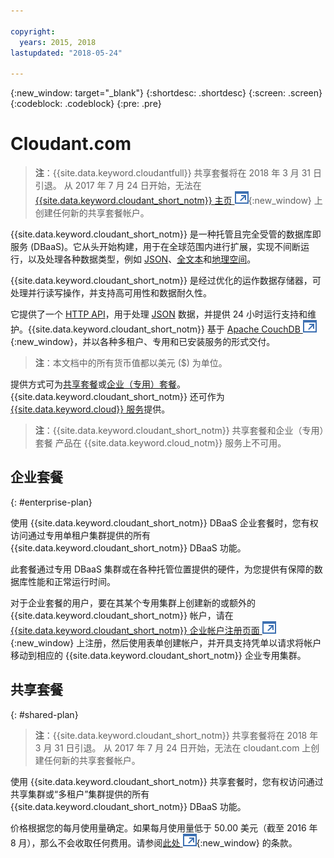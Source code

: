 ```yaml
---

copyright:
  years: 2015, 2018
lastupdated: "2018-05-24"

---
```


{:new_window: target="_blank"}
{:shortdesc: .shortdesc}
{:screen: .screen}
{:codeblock: .codeblock}
{:pre: .pre}

<!-- Acrolinx: 2017-03-16 -->

# Cloudant.com

> **注**：{{site.data.keyword.cloudantfull}} 共享套餐将在 2018 年 3 月 31 日引退。 
从 2017 年 7 月 24 日开始，无法在 [{{site.data.keyword.cloudant_short_notm}} 主页 ![外部链接图标](../images/launch-glyph.svg "外部链接图标")](https://cloudant.com/){:new_window} 上创建任何新的共享套餐帐户。 

{{site.data.keyword.cloudant_short_notm}} 是一种托管且完全受管的数据库即服务 (DBaaS)。它从头开始构建，用于在全球范围内进行扩展，实现不间断运行，以及处理各种数据类型，例如 [JSON](../basics/index.html#json)、[全文本](../api/cloudant_query.html#creating-an-index)和[地理空间](../api/cloudant-geo.html)。

{{site.data.keyword.cloudant_short_notm}} 是经过优化的运作数据存储器，可处理并行读写操作，并支持高可用性和数据耐久性。

它提供了一个 [HTTP API](../basics/index.html#http-api)，用于处理 [JSON](../basics/index.html#json) 数据，并提供 24 小时运行支持和维护。{{site.data.keyword.cloudant_short_notm}} 基于 [Apache CouchDB ![外部链接图标](../images/launch-glyph.svg "外部链接图标")](http://couchdb.apache.org/){:new_window}，并以各种多租户、专用和已安装服务的形式交付。

> **注**：本文档中的所有货币值都以美元 ($) 为单位。

提供方式可为[共享套餐](#shared-plan)或[企业（专用）套餐](#enterprise-plan)。{{site.data.keyword.cloudant_short_notm}} 还可作为 [{{site.data.keyword.cloud}} 服务](https://www.ibm.com/cloud/)提供。

> **注**：{{site.data.keyword.cloudant_short_notm}} 共享套餐和企业（专用）套餐 
产品在 {{site.data.keyword.cloud_notm}} 服务上不可用。

## 企业套餐
{: #enterprise-plan}

使用 {{site.data.keyword.cloudant_short_notm}} DBaaS 企业套餐时，您有权访问通过专用单租户集群提供的所有 {{site.data.keyword.cloudant_short_notm}} DBaaS 功能。

此套餐通过专用 DBaaS 集群或在各种托管位置提供的硬件，为您提供有保障的数据库性能和正常运行时间。

对于企业套餐的用户，要在其某个专用集群上创建新的或额外的 {{site.data.keyword.cloudant_short_notm}} 帐户，请在 [{{site.data.keyword.cloudant_short_notm}} 企业帐户注册页面 ![外部链接图标](../images/launch-glyph.svg "外部链接图标")](https://cloudant.com/enterprise-sign-up){:new_window} 上注册，然后使用表单创建帐户，并开具支持凭单以请求将帐户移动到相应的 {{site.data.keyword.cloudant_short_notm}} 企业专用集群。 

## 共享套餐
{: #shared-plan}

> **注**：{{site.data.keyword.cloudant_short_notm}} 共享套餐将在 2018 年 3 月 31 日引退。 
从 2017 年 7 月 24 日开始，无法在 cloudant.com 上创建任何新的共享套餐帐户。 

使用 {{site.data.keyword.cloudant_short_notm}} 共享套餐时，您有权访问通过共享集群或“多租户”集群提供的所有 {{site.data.keyword.cloudant_short_notm}} DBaaS 功能。

价格根据您的每月使用量确定。如果每月使用量低于 50.00 美元（截至 2016 年 8 月），那么不会收取任何费用。请参阅[此处 ![外部链接图标](../images/launch-glyph.svg "外部链接图标")](https://cloudant.com/assets/terms.pdf){:new_window} 的条款。 
   
      
         
